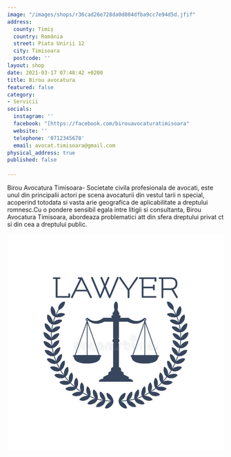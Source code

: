 ```yaml
---
image: "/images/shops/r36cad26e728da0d804dfba9cc7e94d5d.jfif"
address:
  county: Timiș
  country: România
  street: Piata Unirii 12
  city: Timisoara
  postcode: ''
layout: shop
date: 2021-03-17 07:48:42 +0200
title: Birou avocatura
featured: false
category:
- Servicii
socials:
  instagram: ''
  facebook: "[https://facebook.com/birouavocaturatimisoara"
  website: ''
  telephone: '0712345678'
  email: avocat.timisoara@gmail.com
physical_address: true
published: false

---
```

Birou Avocatura Timisoara- Societate civila profesionala de avocati, este unul din principalii actori pe scena avocaturii din vestul tarii n special, acoperind totodata si vasta arie geografica de aplicabilitate a dreptului romnesc.Cu o pondere sensibil egala intre litigii si consultanta, Birou Avocatura Timisoara, abordeaza problematici att din sfera dreptului privat ct si din cea a dreptului public.

![](/images/shops/lawyer-icon-justice-scales-laurel-wreath-emblem-advocate-vector-legal-juridical-service-center-symbol-85225705.jpg)